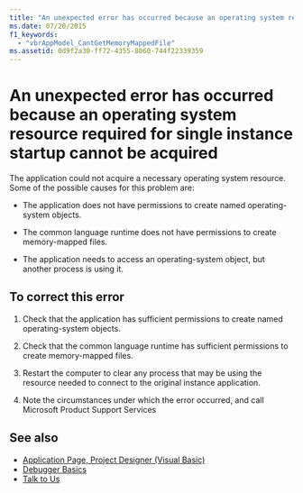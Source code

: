 ```yaml
---
title: "An unexpected error has occurred because an operating system resource required for single instance startup cannot be acquired"
ms.date: 07/20/2015
f1_keywords: 
  - "vbrAppModel_CantGetMemoryMappedFile"
ms.assetid: 0d9f2a30-ff72-4355-8060-744f22339359
---
```

# An unexpected error has occurred because an operating system resource required for single instance startup cannot be acquired
The application could not acquire a necessary operating system resource. Some of the possible causes for this problem are:  
  
- The application does not have permissions to create named operating-system objects.  
  
- The common language runtime does not have permissions to create memory-mapped files.  
  
- The application needs to access an operating-system object, but another process is using it.  
  
## To correct this error  
  
1. Check that the application has sufficient permissions to create named operating-system objects.  
  
2. Check that the common language runtime has sufficient permissions to create memory-mapped files.  
  
3. Restart the computer to clear any process that may be using the resource needed to connect to the original instance application.  
  
4. Note the circumstances under which the error occurred, and call Microsoft Product Support Services  
  
## See also

- [Application Page, Project Designer (Visual Basic)](/visualstudio/ide/reference/application-page-project-designer-visual-basic)
- [Debugger Basics](/visualstudio/debugger/debugger-basics)
- [Talk to Us](/visualstudio/ide/talk-to-us)
